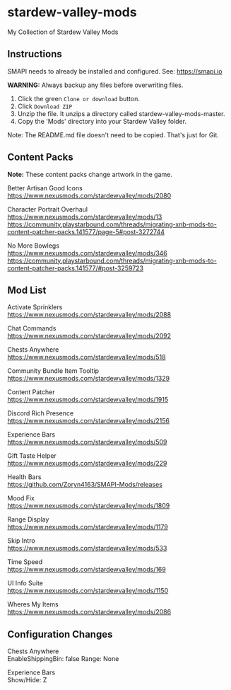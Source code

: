 # stardew-valley-mods
My Collection of Stardew Valley Mods

## Instructions

SMAPI needs to already be installed and configured. See: https://smapi.io

**WARNING:** Always backup any files before overwriting files.

1. Click the green `Clone or download` button.
2. Click `Download ZIP`
3. Unzip the file. It unzips a directory called stardew-valley-mods-master.
4. Copy the 'Mods' directory into your Stardew Valley folder.

Note: The README.md file doesn't need to be copied. That's just for Git.

## Content Packs

**Note:** These content packs change artwork in the game.

Better Artisan Good Icons\
https://www.nexusmods.com/stardewvalley/mods/2080

Character Portrait Overhaul\
https://www.nexusmods.com/stardewvalley/mods/13 \
https://community.playstarbound.com/threads/migrating-xnb-mods-to-content-patcher-packs.141577/page-5#post-3272744

No More Bowlegs\
https://www.nexusmods.com/stardewvalley/mods/346 \
https://community.playstarbound.com/threads/migrating-xnb-mods-to-content-patcher-packs.141577/#post-3259723

## Mod List

Activate Sprinklers\
https://www.nexusmods.com/stardewvalley/mods/2088

Chat Commands\
https://www.nexusmods.com/stardewvalley/mods/2092

Chests Anywhere\
https://www.nexusmods.com/stardewvalley/mods/518

Community Bundle Item Tooltip\
https://www.nexusmods.com/stardewvalley/mods/1329

Content Patcher\
https://www.nexusmods.com/stardewvalley/mods/1915

Discord Rich Presence\
https://www.nexusmods.com/stardewvalley/mods/2156

Experience Bars\
https://www.nexusmods.com/stardewvalley/mods/509

Gift Taste Helper\
https://www.nexusmods.com/stardewvalley/mods/229

Health Bars\
https://github.com/Zoryn4163/SMAPI-Mods/releases

Mood Fix\
https://www.nexusmods.com/stardewvalley/mods/1809

Range Display\
https://www.nexusmods.com/stardewvalley/mods/1179

Skip Intro\
https://www.nexusmods.com/stardewvalley/mods/533

Time Speed\
https://www.nexusmods.com/stardewvalley/mods/169

UI Info Suite\
https://www.nexusmods.com/stardewvalley/mods/1150

Wheres My Items\
https://www.nexusmods.com/stardewvalley/mods/2086

## Configuration Changes

Chests Anywhere\
EnableShippingBin: false
Range: None

Experience Bars\
Show/Hide: Z
